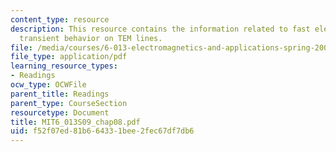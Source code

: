 ```yaml
---
content_type: resource
description: This resource contains the information related to fast electronics and
  transient behavior on TEM lines.
file: /media/courses/6-013-electromagnetics-and-applications-spring-2009/f52f07ed81b664331bee2fec67df7db6_MIT6_013S09_chap08.pdf
file_type: application/pdf
learning_resource_types:
- Readings
ocw_type: OCWFile
parent_title: Readings
parent_type: CourseSection
resourcetype: Document
title: MIT6_013S09_chap08.pdf
uid: f52f07ed-81b6-6433-1bee-2fec67df7db6
---
```

